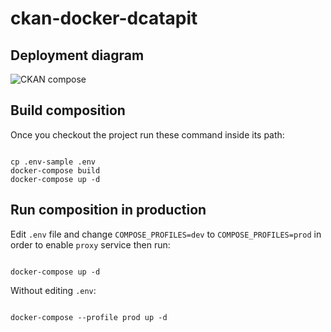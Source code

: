 # ckan-docker-dcatapit

## Deployment diagram

![CKAN compose](https://user-images.githubusercontent.com/717359/138083856-24f209ab-28a4-4cb9-90da-ff5f48db5367.png)

## Build composition

Once you checkout the project run these command inside its path:

```Shell

cp .env-sample .env
docker-compose build
docker-compose up -d

```
## Run composition in production

Edit `.env` file and change `COMPOSE_PROFILES=dev` to `COMPOSE_PROFILES=prod` in order to enable `proxy` service then run:

```Shell

docker-compose up -d

```

Without editing `.env`:

```Shell

docker-compose --profile prod up -d

```